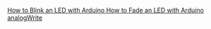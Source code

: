 [How to Blink an LED with Arduino ](https://www.youtube.com/watch?v=FKekzzj5844)
[How to Fade an LED with Arduino analogWrite](https://www.youtube.com/watch?v=QCZISwDi_Qo0)